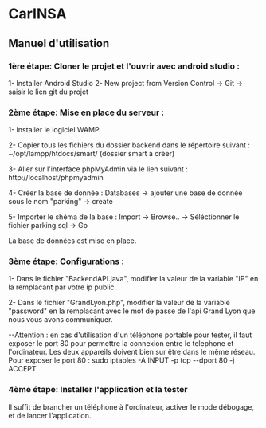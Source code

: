 # CarINSA

## Manuel d'utilisation

### 1ère étape: Cloner le projet et l'ouvrir avec android studio :

1-  Installer Android Studio
2-  New project from Version Control -> Git -> saisir le lien git du projet

### 2ème étape: Mise en place du serveur :

1-  Installer le logiciel WAMP

2-  Copier tous les fichiers du dossier backend dans le répertoire suivant : ~/opt/lampp/htdocs/smart/ (dossier smart à créer)

3-  Aller sur l'interface phpMyAdmin via le lien suivant : http://localhost/phpmyadmin

4-  Créer la base de donnée : Databases -> ajouter une base de donnée sous le nom "parking" -> create

5-  Importer le shéma de la base : Import -> Browse.. -> Séléctionner le fichier parking.sql -> Go

La base de données est mise en place.

### 3ème étape: Configurations :

1-  Dans le fichier "BackendAPI.java", modifier la valeur de la variable "IP" en la remplacant par votre ip public.

2-  Dans le fichier "GrandLyon.php", modifier la valeur de la variable "password" en la remplacant avec le mot de passe de l'api Grand Lyon que nous vous avons communiquer.

--Attention : en cas d'utilisation d'un téléphone portable pour tester, il faut exposer le port 80 pour permettre la connexion entre le telephone et l'ordinateur. Les deux appareils doivent bien sur être dans le même réseau.
Pour exposer le port 80 : sudo iptables -A INPUT -p tcp --dport 80 -j ACCEPT

### 4ème étape: Installer l'application et la tester

Il suffit de brancher un téléphone à l'ordinateur, activer le mode débogage, et de lancer l'application.
